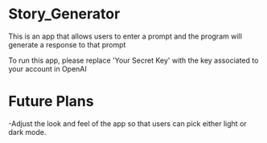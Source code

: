 # Story_Generator
This is an app that allows users to enter a prompt and the program will generate a response to that prompt

To run this app, please replace 'Your Secret Key' with the key associated to your account in OpenAI

# Future Plans

-Adjust the look and feel of the app so that users can pick either light or dark mode.
